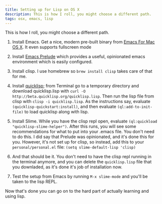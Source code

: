 ```yaml
---
title: Setting up for Lisp on OS X
description: This is how I roll, you might choose a different path.
tags: osx, emacs, lisp
---
```


This is how I roll, you might choose a different path.

1. Install Emacs. Get a nice, modern pre-built binary from
   [Emacs For Mac OS X](http://emacsformacosx.com/). It even supports fullscreen
   mode

2. Install [Emacs Prelude](http://batsov.com/prelude/) which provides a useful,
   opinionated emacs environment which is easily configured.

3. Install clisp. I use homebrew so `brew install clisp` takes care of that for
   me.

4. Install [quicklisp](http://quicklisp.org); from Terminal go to a temporary
   directory and download quicklisp.lisp with `curl -O
   http://beta.quicklisp.org/quicklisp.lisp`. Then run the lisp file from clisp
   with `clisp -i quicklisp.lisp`. As the instructions say, evaluate
   `(quicklisp-quickstart:install)`, and then evaluate `(ql:add-to-init-file)`
   to load quicklisp along with lisp.

5. Install Slime. While you have the clisp repl open, evaluate `(ql:quickload
   "quicklisp-slime-helper")`. After this runs, you will see some
   recommendations for what to put into your .emacs file. You don't need to do
   this. I did say that Prelude was opinionated, and it's done this for
   you. However, it's not set up for clisp, so instead, add this to your
   `personal/personal.el` file: `(setq slime-default-lisp 'clisp)`

6. And that should be it. You don't need to have the clisp repl running in the
   terminal anymore, and you can delete the `quicklisp.lisp` file that you
   downladed, as it's done it's job of installation now.

7. Test the setup from Emacs by running `M-x slime-mode` and you'll be taken to
   the lisp REPL.

Now that's done you can go on to the hard part of actually learning and using lisp.
